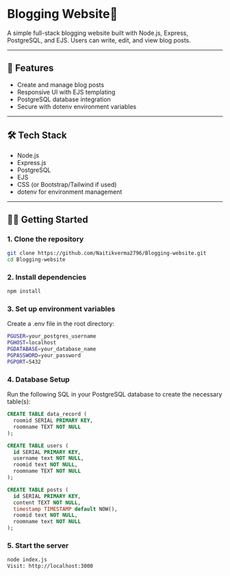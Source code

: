 # Blogging Website📝

A simple full-stack blogging website built with Node.js, Express, PostgreSQL, and EJS. Users can write, edit, and view blog posts.

---

## 🚀 Features

- Create and manage blog posts
- Responsive UI with EJS templating
- PostgreSQL database integration
- Secure with dotenv environment variables

---

## 🛠️ Tech Stack

- Node.js
- Express.js
- PostgreSQL
- EJS
- CSS (or Bootstrap/Tailwind if used)
- dotenv for environment management

---

## 🧑‍💻 Getting Started

### 1. Clone the repository

```bash
git clone https://github.com/Naitikverma2796/Blogging-website.git
cd Blogging-website
```

### 2. Install dependencies

```bash
npm install
```

### 3. Set up environment variables

Create a .env file in the root directory:
```bash
PGUSER=your_postgres_username
PGHOST=localhost
PGDATABASE=your_database_name
PGPASSWORD=your_password
PGPORT=5432
```

### 4. Database Setup

Run the following SQL in your PostgreSQL database to create the necessary table(s):

```sql
CREATE TABLE data_record (
  roomid SERIAL PRIMARY KEY,
  roomname TEXT NOT NULL
);

CREATE TABLE users (
  id SERIAL PRIMARY KEY,
  username text NOT NULL,
  roomid text NOT NULL,
  roomname TEXT NOT NULL
);

CREATE TABLE posts (
  id SERIAL PRIMARY KEY,
  content TEXT NOT NULL,
  timestamp TIMESTAMP default NOW(),
  roomid text NOT NULL,
  roomname text NOT NULL
);
```

### 5. Start the server

```bash
node index.js
Visit: http://localhost:3000
```
